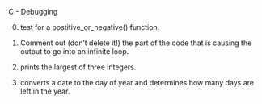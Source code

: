C - Debugging

0. test for a postitive_or_negative() function.

1. Comment out (don’t delete it!) the part of the code that is causing the output to go into an infinite loop.

2. prints the largest of three integers.

3. converts a date to the day of year and determines how many days are left in the year.

